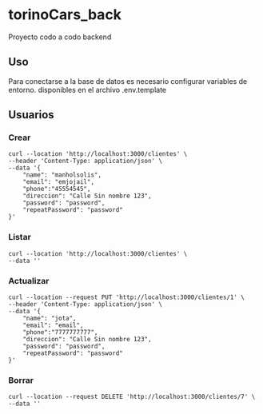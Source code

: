 # torinoCars_back
Proyecto codo a codo backend 

## Uso
Para conectarse a la base de datos es necesario configurar variables de entorno. 
disponibles en el archivo .env.template

## Usuarios

### Crear

```shell
curl --location 'http://localhost:3000/clientes' \
--header 'Content-Type: application/json' \
--data '{
    "name": "manholsolis",
    "email": "emjojail",
    "phone":"45554545",
    "direccion": "Calle Sin nombre 123",
    "password": "password",
    "repeatPassword": "password"
}'
```

### Listar

```shell
curl --location 'http://localhost:3000/clientes' \
--data ''
```

### Actualizar

```shell
curl --location --request PUT 'http://localhost:3000/clientes/1' \
--header 'Content-Type: application/json' \
--data '{
    "name": "jota",
    "email": "email",
    "phone":"7777777777",
    "direccion": "Calle Sin nombre 123",
    "password": "password",
    "repeatPassword": "password"
}'
```

### Borrar

```shell
curl --location --request DELETE 'http://localhost:3000/clientes/7' \
--data ''
```
